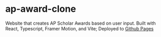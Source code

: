 # ap-award-clone
Website that creates AP Scholar Awards based on user input. Built with React, Typescript, Framer Motion, and Vite; Deployed to [Github Pages](https://edwardx29.github.io/ap-award-clone/)
